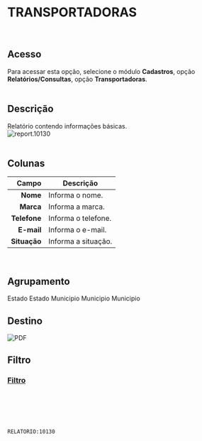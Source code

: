 # TRANSPORTADORAS
<br>

## Acesso
Para acessar esta opção, selecione o módulo **Cadastros**, opção **Relatórios/Consultas**, opção **Transportadoras**.
<br>
<br>

## Descrição
Relatório contendo informações básicas.
<br>
![report.10130](https://raw.githubusercontent.com/netforcews/docs-siscom/master/relatorios/imagens/report.10130.png)
<br>
<br>

## Colunas
Campo | Descrição
--:|---
**Nome** | Informa o nome.
**Marca** | Informa a marca.
**Telefone** | Informa o telefone.
**E-mail** | Informa o e-mail.
**Situação** | Informa a situação.
<br>

## Agrupamento
Estado
Estado
Municipio
Municipio
Municipio
<br>

## Destino
 ![PDF](https://raw.githubusercontent.com/netforcews/docs-siscom/master/relatorios/imagens/pdf-48.png)
<br>

## Filtro
### [Filtro](/geral/rep-filtro-pessoa.md)
<br>
<br>
<br>
<br>

```RELATORIO:10130```
